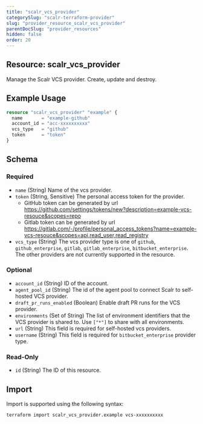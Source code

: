```yaml
---
title: "scalr_vcs_provider"
categorySlug: "scalr-terraform-provider"
slug: "provider_resource_scalr_vcs_provider"
parentDocSlug: "provider_resources"
hidden: false
order: 20
---
```

## Resource: scalr_vcs_provider

Manage the Scalr VCS provider. Create, update and destroy.

## Example Usage

```terraform
resource "scalr_vcs_provider" "example" {
  name       = "example-github"
  account_id = "acc-xxxxxxxxxx"
  vcs_type   = "github"
  token      = "token"
}
```

<!-- schema generated by tfplugindocs -->
## Schema

### Required

- `name` (String) Name of the vcs provider.
- `token` (String, Sensitive) The personal access token for the provider.
  * GitHub token can be generated by url https://github.com/settings/tokens/new?description=example-vcs-resouce&scopes=repo
  * Gitlab token can be generated by url https://gitlab.com/-/profile/personal_access_tokens?name=example-vcs-resouce&scopes=api,read_user,read_registry
- `vcs_type` (String) The vcs provider type is one of `github`, `github_enterprise`, `gitlab`, `gitlab_enterprise`, `bitbucket_enterprise`. The other providers are not currently supported in the resource.

### Optional

- `account_id` (String) ID of the account.
- `agent_pool_id` (String) The id of the agent pool to connect Scalr to self-hosted VCS provider.
- `draft_pr_runs_enabled` (Boolean) Enable draft PR runs for the VCS provider.
- `environments` (Set of String) The list of environment identifiers that the VCS provider is shared to. Use `["*"]` to share with all environments.
- `url` (String) This field is required for self-hosted vcs providers.
- `username` (String) This field is required for `bitbucket_enterprise` provider type.

### Read-Only

- `id` (String) The ID of this resource.

## Import

Import is supported using the following syntax:

```shell
terraform import scalr_vcs_provider.example vcs-xxxxxxxxxx
```
